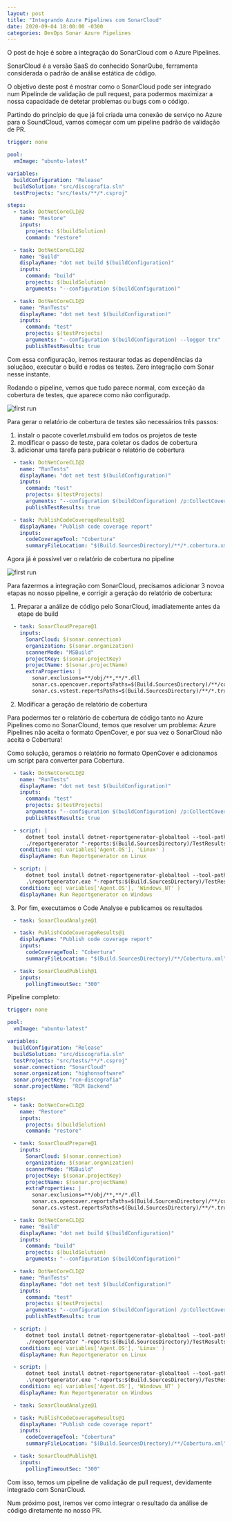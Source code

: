 ```yaml
---
layout: post
title: "Integrando Azure Pipelines com SonarCloud"
date: 2020-09-04 18:00:00 -0300
categories: DevOps Sonar Azure Pipelines
---
```


O post de hoje é sobre a integração do SonarCloud com o Azure Pipelines.

SonarCloud é a versão SaaS do conhecido SonarQube, ferramenta considerada o padrão de análise estática de código.

O objetivo deste post é mostrar como o SonarCloud pode ser integrado num Pipelinde de validação de pull request, para podermos maximizar a nossa capacidade de detetar problemas ou bugs com o código.

Partindo do princípio de que já foi criada uma conexão de serviço no Azure para o SoundCloud, vamos começar com um pipeline padrão de validação de PR.

```yaml
trigger: none

pool:
  vmImage: "ubuntu-latest"

variables:
  buildConfiguration: "Release"
  buildSolution: "src/discografia.sln"
  testProjects: "src/tests/**/*.csproj"

steps:
  - task: DotNetCoreCLI@2
    name: "Restore"
    inputs:
      projects: $(buildSolution)
      command: "restore"

  - task: DotNetCoreCLI@2
    name: "Build"
    displayName: "dot net build $(buildConfiguration)"
    inputs:
      command: "build"
      projects: $(buildSolution)
      arguments: "--configuration $(buildConfiguration)"

  - task: DotNetCoreCLI@2
    name: "RunTests"
    displayName: "dot net test $(buildConfiguration)"
    inputs:
      command: "test"
      projects: $(testProjects)
      arguments: "--configuration $(buildConfiguration) --logger trx"
      publishTestResults: true
```

Com essa configuração, iremos restaurar todas as dependências da soluçãoo, executar o build e rodas os testes. Zero integração com Sonar nesse instante.

Rodando o pipeline, vemos que tudo parece normal, com exceção da cobertura de testes, que aparece como não configuradp.

![first run](/assets/images/2020-09-04/1.png)

Para gerar o relatório de cobertura de testes são necessários três passos:

1. instalr o pacote coverlet.msbuild em todos os projetos de teste
2. modificar o passo de teste, para coletar os dados de cobertura
3. adicionar uma tarefa para publicar o relatório de cobertura

```yaml
  - task: DotNetCoreCLI@2
    name: "RunTests"
    displayName: "dot net test $(buildConfiguration)"
    inputs:
      command: "test"
      projects: $(testProjects)
      arguments: "--configuration $(buildConfiguration) /p:CollectCoverage=true /p:CoverletOutputFormat=Cobertura /p:CoverletOutput=$(Build.SourcesDirectory)/TestResults/Coverage/ --logger trx"
      publishTestResults: true

  - task: PublishCodeCoverageResults@1
    displayName: "Publish code coverage report"
    inputs:
      codeCoverageTool: "Cobertura"
      summaryFileLocation: "$(Build.SourcesDirectory)/**/*.cobertura.xml"
```

Agora já é possível ver o relatório de cobertura no pipeline

![first run](/assets/images/2020-09-04/2.png)

Para fazermos a integração com SonarCloud, precisamos adicionar 3 novoa etapas no nosso pipeline, e corrigir a geração do relatório de cobertura:

1. Preparar a análize de código pelo SonarCloud, imadiatemente antes da etape de build

```yaml
  - task: SonarCloudPrepare@1
    inputs:
      SonarCloud: $(sonar.connection)
      organization: $(sonar.organization)
      scannerMode: "MSBuild"
      projectKey: $(sonar.projectKey)
      projectName: $(sonar.projectName)
      extraProperties: |
        sonar.exclusions=**/obj/**,**/*.dll
        sonar.cs.opencover.reportsPaths=$(Build.SourcesDirectory)/**/coverage.opencover.xml
        sonar.cs.vstest.reportsPaths=$(Build.SourcesDirectory)/**/*.trx
```
2. Modificar a geração de relatório de cobertura

Para podermos ter o relatório de cobertura de código tanto no Azure Pipelines como no SonarClound, temos que resolver um problema: Azure Pipelines não aceita o formato OpenCover, e por sua vez o SonarCloud não aceita o Cobertura! 

Como solução, geramos o relatório no formato OpenCover e adicionamos um script para converter para Cobertura. 

```yaml
  - task: DotNetCoreCLI@2
    name: "RunTests"
    displayName: "dot net test $(buildConfiguration)"
    inputs:
      command: "test"
      projects: $(testProjects)
      arguments: "--configuration $(buildConfiguration) /p:CollectCoverage=true /p:CoverletOutputFormat=opencover /p:CoverletOutput=$(Build.SourcesDirectory)/TestResults/Coverage/ --logger trx"
      publishTestResults: true

  - script: |
      dotnet tool install dotnet-reportgenerator-globaltool --tool-path . 
      ./reportgenerator "-reports:$(Build.SourcesDirectory)/TestResults/Coverage/coverage.opencover.xml" "-targetdir:coverage/Cobertura" "-reporttypes:Cobertura;HTMLInline;HTMLChart"
    condition: eq( variables['Agent.OS'], 'Linux' )
    displayName: Run Reportgenerator on Linux

  - script: |
      dotnet tool install dotnet-reportgenerator-globaltool --tool-path .
      .\reportgenerator.exe "-reports:$(Build.SourcesDirectory)/TestResults/Coverage/coverage.opencover.xml" "-targetdir:coverage/Cobertura" "-reporttypes:Cobertura;HTMLInline;HTMLChart"
    condition: eq( variables['Agent.OS'], 'Windows_NT' )
    displayName: Run Reportgenerator on Windows
```
3. Por fim, executamos o Code Analyse e publicamos os resultados

```yaml
  - task: SonarCloudAnalyze@1

  - task: PublishCodeCoverageResults@1
    displayName: "Publish code coverage report"
    inputs:
      codeCoverageTool: "Cobertura"
      summaryFileLocation: "$(Build.SourcesDirectory)/**/Cobertura.xml"

  - task: SonarCloudPublish@1
    inputs:
      pollingTimeoutSec: "300"
```

Pipeline completo:

```yaml
trigger: none

pool:
  vmImage: "ubuntu-latest"

variables:
  buildConfiguration: "Release"
  buildSolution: "src/discografia.sln"
  testProjects: "src/tests/**/*.csproj"
  sonar.connection: "SonarCloud"
  sonar.organization: "highonsoftware"
  sonar.projectKey: "rcm-discografia"
  sonar.projectName: "RCM Backend"

steps:
  - task: DotNetCoreCLI@2
    name: "Restore"
    inputs:
      projects: $(buildSolution)
      command: "restore"

  - task: SonarCloudPrepare@1
    inputs:
      SonarCloud: $(sonar.connection)
      organization: $(sonar.organization)
      scannerMode: "MSBuild"
      projectKey: $(sonar.projectKey)
      projectName: $(sonar.projectName)
      extraProperties: |
        sonar.exclusions=**/obj/**,**/*.dll
        sonar.cs.opencover.reportsPaths=$(Build.SourcesDirectory)/**/coverage.opencover.xml
        sonar.cs.vstest.reportsPaths=$(Build.SourcesDirectory)/**/*.trx

  - task: DotNetCoreCLI@2
    name: "Build"
    displayName: "dot net build $(buildConfiguration)"
    inputs:
      command: "build"
      projects: $(buildSolution)
      arguments: "--configuration $(buildConfiguration)"

  - task: DotNetCoreCLI@2
    name: "RunTests"
    displayName: "dot net test $(buildConfiguration)"
    inputs:
      command: "test"
      projects: $(testProjects)
      arguments: "--configuration $(buildConfiguration) /p:CollectCoverage=true /p:CoverletOutputFormat=opencover /p:CoverletOutput=$(Build.SourcesDirectory)/TestResults/Coverage/ --logger trx"
      publishTestResults: true

  - script: |
      dotnet tool install dotnet-reportgenerator-globaltool --tool-path . 
      ./reportgenerator "-reports:$(Build.SourcesDirectory)/TestResults/Coverage/coverage.opencover.xml" "-targetdir:coverage/Cobertura" "-reporttypes:Cobertura;HTMLInline;HTMLChart"
    condition: eq( variables['Agent.OS'], 'Linux' )
    displayName: Run Reportgenerator on Linux

  - script: |
      dotnet tool install dotnet-reportgenerator-globaltool --tool-path .
      .\reportgenerator.exe "-reports:$(Build.SourcesDirectory)/TestResults/Coverage/coverage.opencover.xml" "-targetdir:coverage/Cobertura" "-reporttypes:Cobertura;HTMLInline;HTMLChart"
    condition: eq( variables['Agent.OS'], 'Windows_NT' )
    displayName: Run Reportgenerator on Windows

  - task: SonarCloudAnalyze@1

  - task: PublishCodeCoverageResults@1
    displayName: "Publish code coverage report"
    inputs:
      codeCoverageTool: "Cobertura"
      summaryFileLocation: "$(Build.SourcesDirectory)/**/Cobertura.xml"

  - task: SonarCloudPublish@1
    inputs:
      pollingTimeoutSec: "300"

```

Com isso, temos um pipeline de validação de pull request, devidamente integrado com SonarCloud. 

Num próximo post, iremos ver como integrar o resultado da análise de código diretamente no nosso PR.
